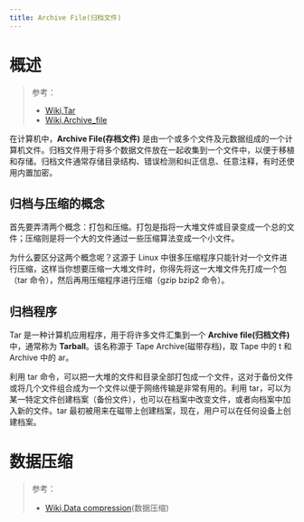 ```yaml
---
title: Archive File(归档文件)
---
```


# 概述

> 参考：
> - [Wiki,Tar](<https://en.wikipedia.org/wiki/Tar_(computing)>)
> - [Wiki,Archive_file](https://en.wikipedia.org/wiki/Archive_file)

在计算机中，**Archive File(存档文件)** 是由一个或多个文件及元数据组成的一个计算机文件。归档文件用于将多个数据文件放在一起收集到一个文件中，以便于移植和存储。归档文件通常存储目录结构、错误检测和纠正信息、任意注释，有时还使用内置加密。

## 归档与压缩的概念

首先要弄清两个概念：打包和压缩。打包是指将一大堆文件或目录变成一个总的文件；压缩则是将一个大的文件通过一些压缩算法变成一个小文件。

为什么要区分这两个概念呢？这源于 Linux 中很多压缩程序只能针对一个文件进行压缩，这样当你想要压缩一大堆文件时，你得先将这一大堆文件先打成一个包（tar 命令），然后再用压缩程序进行压缩（gzip bzip2 命令）。

## 归档程序

Tar 是一种计算机应用程序，用于将许多文件汇集到一个 **Archive file(归档文件)** 中，通常称为 **Tarball**。该名称源于 Tape Archive(磁带存档)，取 Tape 中的 t 和 Archive 中的 ar。

利用 tar 命令，可以把一大堆的文件和目录全部打包成一个文件，这对于备份文件或将几个文件组合成为一个文件以便于网络传输是非常有用的。利用 tar，可以为某一特定文件创建档案（备份文件），也可以在档案中改变文件，或者向档案中加入新的文件。tar 最初被用来在磁带上创建档案，现在，用户可以在任何设备上创建档案。

# 数据压缩

> 参考：
> - [Wiki,Data compression](https://en.wikipedia.org/wiki/Data_compression)(数据压缩)
